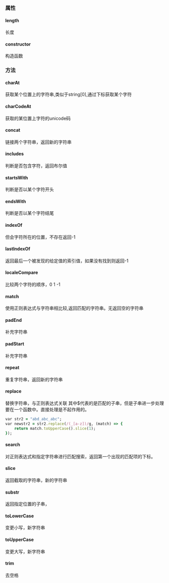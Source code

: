 ### 属性
#### length
长度
#### constructor
构造函数
### 方法
#### charAt
获取某个位置上的字符串,类似于string[0],通过下标获取某个字符
#### charCodeAt
获取的某位置上字符的unicode码
#### concat
链接两个字符串，返回新的字符串
#### includes
判断是否包含字符，返回布尔值
#### startsWith
判断是否以某个字符开头
#### endsWith
判断是否以某个字符结尾
#### indexOf
但会字符所在的位置，不存在返回-1
#### lastIndexOf
返回最后一个被发现的给定值的索引值，如果没有找到则返回-1
#### localeCompare
比较两个字符的顺序，0 1 -1
#### match
使用正则表达式与字符串相比较,返回匹配的字符串。无返回空的字符串
#### padEnd
补充字符串
#### padStart
补充字符串
#### repeat
重复字符串，返回新的字符串
#### replace
替换字符串，与正则表达式关联
其中$代表的是匹配的子串，但是子串进一步处理要在一个函数中。直接处理是不起作用的。
```ruby
var str2 = "abd_abc_abc";
var newstr2 = str2.replace(/(_[a-z])/g, (match) => {
    return match.toUpperCase().slice(1);
});
```
#### search
对正则表达式和指定字符串进行匹配搜索，返回第一个出现的匹配项的下标。
#### slice
返回截取的字符串，新的字符串
#### substr
返回指定位置的子串，
#### toLowerCase
变更小写，新字符串
#### toUpperCase
变更大写，新字符串
#### trim
去空格


